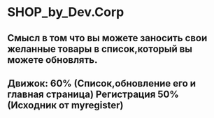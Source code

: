 # SHOP_by_Dev.Corp
Смысл в том что вы можете заносить свои желанные товары в список,который вы можете обновлять.
------------------
Движок: 60% (Список,обновление его и глaвная страница)
Регистрация 50% (Исходник от myregister)
----------------
